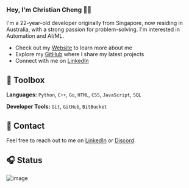 ### Hey, I'm Christian Cheng 👋🏼

I'm a 22-year-old developer originally from Singapore, now residing in Australia, with a strong passion for problem-solving. I'm interested in Automation and AI/ML.

- Check out my [Website](https://christiancheng15.github.io/) to learn more about me
- Explore my [GitHub](https://github.com/christiancheng15) where I share my latest projects
- Connect with me on [LinkedIn](https://www.linkedin.com/in/christiancheng15/)

## 🧰 Toolbox

**Languages:** `Python`, `C++`, `Go`, `HTML`, `CSS`, `JavaScript`, `SQL`

**Developer Tools:** `Git`, `GitHub`, `BitBucket`

## 💬 Contact

Feel free to reach out to me on [LinkedIn](https://www.linkedin.com/in/christiancheng15/) or [Discord](https://discordapp.com/users/910033554644295750).

## 🎧 Status

![image](https://discord-readme-badge.vercel.app/api?id=910033554644295750)
